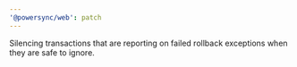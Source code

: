 ```yaml
---
'@powersync/web': patch
---
```


Silencing transactions that are reporting on failed rollback exceptions when they are safe to ignore.
